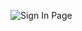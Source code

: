 ![Sign In Page](https://github.com/ftrout/semantic-kernel-chainlit-entra-oauth-sample/blob/main/Screenshot%20.png)
